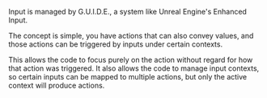 Input is managed by G.U.I.D.E., a system like Unreal Engine's Enhanced Input.

The concept is simple, you have actions that can also convey values, and those
actions can be triggered by inputs under certain contexts.

This allows the code to focus purely on the action without regard for how that
action was triggered. It also allows the code to manage input contexts, so
certain inputs can be mapped to multiple actions, but only the active context
will produce actions.
